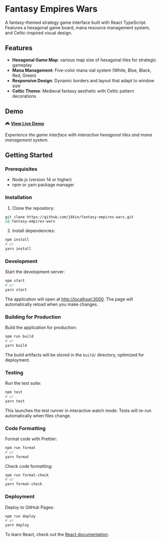# Fantasy Empires Wars

A fantasy-themed strategy game interface built with React TypeScript. Features a hexagonal game board, mana resource management system, and Celtic-inspired visual design.

## Features

- **Hexagonal Game Map**: various map size of hexagonal tiles for strategic gameplay
- **Mana Management**: Five-color mana vial system (White, Blue, Black, Red, Green)
- **Responsive Design**: Dynamic borders and layout that adapt to window size
- **Celtic Theme**: Medieval fantasy aesthetic with Celtic pattern decorations

## Demo

🎮 **[View Live Demo](https://j8kin.github.io/fantasy-empires-wars)**

_Experience the game interface with interactive hexagonal tiles and mana management system._

## Getting Started

### Prerequisites

- Node.js (version 14 or higher)
- npm or yarn package manager

### Installation

1. Clone the repository:

```bash
git clone https://github.com/j8kin/fantasy-empires-wars.git
cd fantasy-empires-wars
```

2. Install dependencies:

```bash
npm install
# or
yarn install
```

### Development

Start the development server:

```bash
npm start
# or
yarn start
```

The application will open at [http://localhost:3000](http://localhost:3000). The page will automatically reload when you make changes.

### Building for Production

Build the application for production:

```bash
npm run build
# or
yarn build
```

The build artifacts will be stored in the `build/` directory, optimized for deployment.

### Testing

Run the test suite:

```bash
npm test
# or
yarn test
```

This launches the test runner in interactive watch mode. Tests will re-run automatically when files change.

### Code Formatting

Format code with Prettier:

```bash
npm run format
# or
yarn format
```

Check code formatting:

```bash
npm run format-check
# or
yarn format-check
```

### Deployment

Deploy to GitHub Pages:

```bash
npm run deploy
# or
yarn deploy
```


To learn React, check out the [React documentation](https://reactjs.org/).
